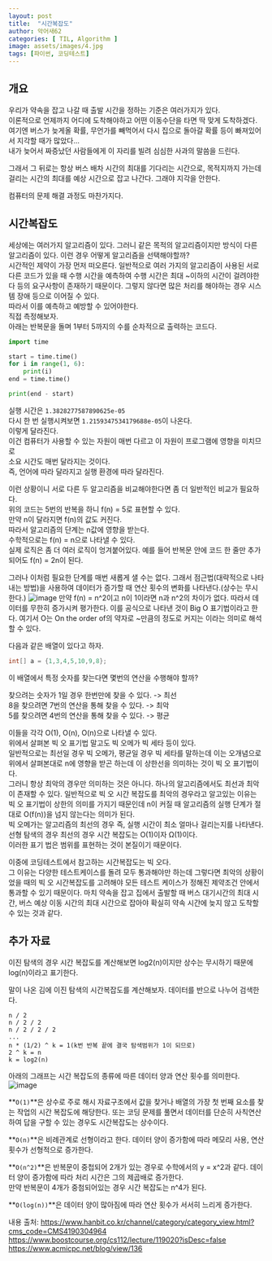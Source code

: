 ```yaml
---
layout: post
title:  "시간복잡도"
author: 악어새62
categories: [ TIL, Algorithm ]
image: assets/images/4.jpg
tags: [파이썬, 코딩테스트]
---
```

## 개요

우리가 약속을 잡고 나갈 때 출발 시간을 정하는 기준은 여러가지가 있다.  
이론적으로 언제까지 어디에 도착해야하고 어떤 이동수단을 타면 딱 맞게 도착하겠다.  
여기엔 버스가 늦게올 확률, 무언가를 빼먹어서 다시 집으로 돌아갈 확률 등이 빠져있어서 지각할 때가 많았다...  
내가 늦어서 짜증났던 사람들에게 이 자리를 빌려 심심한 사과의 말씀을 드린다.  

그래서 그 뒤로는 항상 버스 배차 시간의 최대를 기다리는 시간으로, 목적지까지 가는데 걸리는 시간의 최대를 예상 시간으로 잡고 나간다. 그래야 지각을 안한다.

컴퓨터의 문제 해결 과정도 마찬가지다.  

## 시간복잡도

세상에는 여러가지 알고리즘이 있다. 그러니 같은 목적의 알고리즘이지만 방식이 다른 알고리즘이 있다. 이런 경우 어떻게 알고리즘을 선택해야할까?  
시간적인 제약이 가장 먼저 떠오른다. 일반적으로 여러 가지의 알고리즘이 사용된 서로 다른 코드가 있을 때 수행 시간을 예측하여 수행 시간은 최대 ~이하의 시간이 걸려야한다 등의 요구사항이 존재하기 때문이다. 그렇지 않다면 많은 처리를 해야하는 경우 시스템 장애 등으로 이어질 수 있다.  
따라서 이를 예측하고 예방할 수 있어야한다.  
직접 측정해보자.  
아래는 반복문을 돌며 1부터 5까지의 수를 순차적으로 출력하는 코드다.
```py
import time

start = time.time()
for i in range(1, 6):
    print(i)
end = time.time()

print(end - start)
```
실행 시간은 `1.3828277587890625e-05`  
다시 한 번 실행시켜보면 `1.2159347534179688e-05`이 나온다.  
이렇게 달라진다.  
이건 컴퓨터가 사용할 수 있는 자원이 매번 다르고 이 자원이 프로그램에 영향을 미치므로  
소요 시간도 매번 달라지는 것이다.  
즉, 언어에 따라 달라지고 실행 환경에 따라 달라진다.  

이런 상황이니 서로 다른 두 알고리즘을 비교해야한다면 좀 더 일반적인 비교가 필요하다.  
위의 코드는 5번의 반복을 하니 f(n) = 5로 표현할 수 있다.  
만약 n이 달라지면 f(n)의 값도 커진다.  
따라서 알고리즘의 단계는 n값에 영향을 받는다.  
수학적으로는 f(n) = n으로 나타낼 수 있다.  
실제 로직은 좀 더 여러 로직이 엉겨붙어있다. 예를 들어 반복문 안에 코드 한 줄만 추가되어도 f(n) = 2n이 된다.  

그러나 이처럼 필요한 단계를 매번 새롭게 샐 수는 없다. 그래서 점근법(대략적으로 나타내는 방법)을 사용하여 데이터가 증가할 때 연산 횟수의 변화를 나타낸다.(상수는 무시한다.) 
![image](https://github.com/user-attachments/assets/b741d26c-8eb3-4b77-8afe-ab8346ce02e6)
만약 f(n) = n^2이고 n이 1이라면 n과 n^2의 차이가 없다. 따라서 데이터를 무한히 증가시켜 평가한다. 이를 공식으로 나타낸 것이 Big O 표기법이라고 한다. 여기서 O는 On the order of의 약자로 ~만큼의 정도로 커지는 이라는 의미로 해석할 수 있다.

다음과 같은 배열이 있다고 하자.
```java
int[] a = {1,3,4,5,10,9,8};
```
이 배열에서 특정 숫자를 찾는다면 몇번의 연산을 수행해야 할까?

찾으려는 숫자가 1일 경우 한번만에 찾을 수 있다. -> 최선  
8을 찾으려면 7번의 연산을 통해 찾을 수 있다. -> 최악  
5를 찾으려면 4번의 연산을 통해 찾을 수 있다. -> 평균

이들을 각각 O(1), O(n), O(n)으로 나타낼 수 있다.  
위에서 살펴본 빅 오 표기법 말고도 빅 오메가 빅 세타 등이 있다.  
일반적으로는 최선일 경우 빅 오메가, 평균일 경우 빅 세타를 말하는데 이는 오개념으로  
위에서 살펴본대로 n에 영향을 받곤 하는데 이 상한선을 의미하는 것이 빅 오 표기법이다.  
그러니 항상 최악의 경우만 의미하는 것은 아니다. 하나의 알고리즘에서도 최선과 최악이 존재할 수 있다. 일반적으로 빅 오 시간 복잡도를 최악의 경우라고 알고있는 이유는 빅 오 표기법이 상한의 의미를 가지기 때문인데 n이 커질 때 알고리즘의 실행 단계가 절대로 O(f(n))을 넘지 않는다는 의미가 된다.  
빅 오메가는 알고리즘의 최선의 경우 즉, 실행 시간이 최소 얼마나 걸리는지를 나타낸다.  
선형 탐색의 경우 최선의 경우 시간 복잡도는 O(1)이자 Ω(1)이다.  
이러한 표기 법은 범위를 표현하는 것이 본질이기 때문이다.

이중에 코딩테스트에서 참고하는 시간복잡도는 빅 오다.  
그 이유는 다양한 테스트케이스를 돌려 모두 통과해야만 하는데 그렇다면 최악의 상황이었을 때의 빅 오 시간복잡도를 고려해야 모든 테스트 케이스가 정해진 제약조건 안에서 통과할 수 있기 때문이다. 마치 약속을 잡고 집에서 출발할 때 버스 대기시간의 최대 시간, 버스 예상 이동 시간의 최대 시간으로 잡아야 확실히 약속 시간에 늦지 않고 도착할 수 있는 것과 같다.

## 추가 자료

이진 탐색의 경우 시간 복잡도를 계산해보면 log2(n)이지만 상수는 무시하기 때문에 log(n)이라고 표기한다.  

말이 나온 김에 이진 탐색의 시간복잡도를 계산해보자. 
데이터를 반으로 나누어 검색한다.
```
n / 2
n / 2 / 2
n / 2 / 2 / 2
...
n * (1/2) ^ k = 1(k번 반복 끝에 결국 탐색범위가 1이 되므로)
2 ^ k = n
k = log2(n)
```

아래의 그래프는 시간 복잡도의 종류에 따른 데이터 양과 연산 횟수를 의미한다.
![image](https://github.com/user-attachments/assets/d2475031-54e0-4d98-94c6-6f58aed0bf36)

**`O(1)`**은 상수로 주로 해시 자료구조에서 값을 찾거나 배열의 가장 첫 번째 요소를 찾는 작업의 시간 복잡도에 해당한다. 또는 코딩 문제를 풀면서 데이터를 단순히 사칙연산하여 답을 구할 수 있는 경우도 시간복잡도는 상수이다.

**`O(n)`**은 비례관계로 선형이라고 한다. 데이터 양이 증가함에 따라 메모리 사용, 연산 횟수가 선형적으로 증가한다.

**`O(n^2)`**은 반복문이 중첩되어 2개가 있는 경우로 수학에서의 y = x^2과 같다. 데이터 양이 증가함에 따라 처리 시간은 그의 제곱배로 증가한다.  
만약 반복문이 4개가 중첨되어있는 경우 시간 복잡도는 n^4가 된다.

**`O(log(n))`**은 데이터 양이 많아짐에 따라 연산 횟수가 서서히 느리게 증가한다.

내용 출처: https://www.hanbit.co.kr/channel/category/category_view.html?cms_code=CMS4190304964  
https://www.boostcourse.org/cs112/lecture/119020?isDesc=false  
https://www.acmicpc.net/blog/view/136